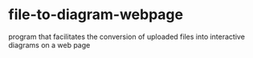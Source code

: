 # file-to-diagram-webpage
program that facilitates the conversion of uploaded files into interactive diagrams on a web page 
